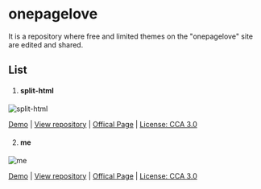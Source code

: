 # onepagelove
It is a repository where free and limited themes on the "onepagelove" site are edited and shared.

## List

 1) #### split-html 
 ![split-html](https://onepagelove.imgix.net/2017/08/opl-master.jpg?fit=crop&fp-y=0&w=1280&min-w=1280&max-h=8192&auto=compress)
 
 [Demo](https://onepagelove.com/split) | [View repository](https://github.com/aliyilmaz/onepagelove/tree/main/themes/split-html) | [Offical Page](https://onepagelove.com/split) | [License: CCA 3.0](https://creativecommons.org/licenses/by/3.0/)

 2) #### me
 ![me](https://onepagelove.imgix.net/2017/09/me-preview.jpg?fit=crop&fp-y=0&w=1280&min-w=1280&max-h=8192&auto=compress)
 
 [Demo](https://onepagelove.com/me) | [View repository](https://github.com/aliyilmaz/onepagelove/tree/main/themes/me) | [Offical Page](https://onepagelove.com/me) | [License: CCA 3.0](https://creativecommons.org/licenses/by/3.0/)